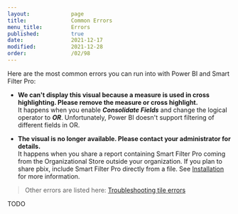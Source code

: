 ```yaml
---
layout:             page
title:              Common Errors
menu_title:         Errors
published:          true
date:               2021-12-17
modified:           2021-12-28
order:              /02/98
---
```

Here are the most common errors you can run into with Power BI and Smart Filter Pro:

- **We can't display this visual because a measure is used in cross highlighting. Please remove the measure or cross highlight.**  
    It happens when you enable ***Consolidate Fields*** and change the logical operator to ***OR***. Unfortunately, Power BI doesn't support filtering of different fields in OR.

- **The visual is no longer available. Please contact your administrator for details.**  
    It happens when you share a report containing Smart Filter Pro coming from the Organizational Store outside your organization. If you plan to share pbix, include Smart Filter Pro directly from a file. See [Installation](../general/installation) for more information.


> Other errors are listed here: [Troubleshooting tile errors](https://docs.microsoft.com/en-us/power-bi/connect-data/refresh-troubleshooting-tile-errors)


<todo assign="daniele">TODO</todo>
